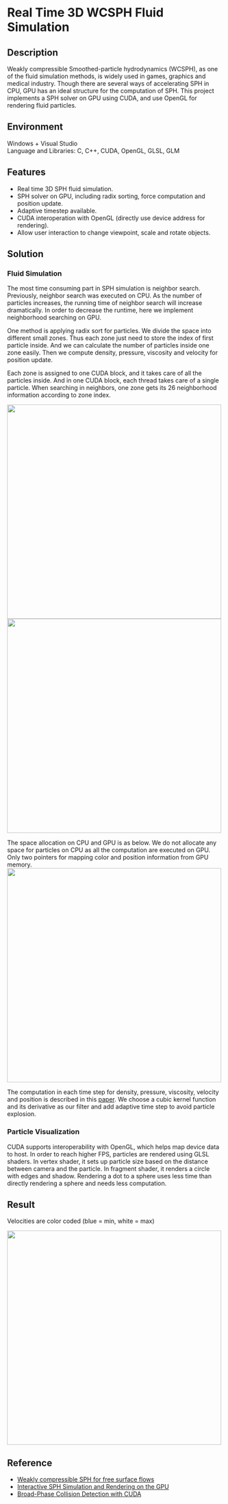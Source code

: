 # Real Time 3D WCSPH Fluid Simulation


## Description
Weakly compressible Smoothed-particle hydrodynamics (WCSPH), as one of the fluid simulation methods, is widely used in games, graphics and medical industry. Though there are several ways of accelerating SPH in CPU, GPU has an ideal structure for the computation of SPH. This project implements a SPH solver on GPU using CUDA, and use OpenGL for rendering fluid particles.  


## Environment
Windows + Visual Studio  
Language and Libraries: C, C++, CUDA, OpenGL, GLSL, GLM


## Features
- Real time 3D SPH fluid simulation.  
- SPH solver on GPU, including radix sorting, force computation and position update. 
- Adaptive timestep available. 
- CUDA interoperation with OpenGL (directly use device address for rendering).
- Allow user interaction to change viewpoint, scale and rotate objects. 


## Solution

### Fluid Simulation
The most time consuming part in SPH simulation is neighbor search. Previously, neighbor search was executed on CPU. As the number of particles increases, the running time of neighbor search will increase dramatically. In order to decrease the runtime, here we implement neighborhood searching on GPU. 

One method is applying radix sort for particles. We divide the space into different small zones. Thus each zone just need to store the index of first particle inside. And we can calculate the number of particles inside one zone easily. Then we compute density, pressure, viscosity and velocity for position update.  

Each zone is assigned to one CUDA block, and it takes care of all the particles inside. And in one CUDA block, each thread takes care of a single particle. When searching in neighbors, one zone gets its 26 neighborhood information according to zone index.

<img src="data/fig/CUDA_block.png" width="500">  
<img src="data/fig/CUDA_block_and_threads.png" width="500">  

The space allocation on CPU and GPU is as below. We do not allocate any space for particles on CPU as all the computation are executed on GPU. Only two pointers for mapping color and position information from GPU memory. 
<img src="data/fig/space_alloc.png" width="500">  

The computation in each time step for density, pressure, viscosity, velocity and position is described in this [paper](https://cg.informatik.uni-freiburg.de/publications/2007_SCA_SPH.pdf). We choose a cubic kernel function and its derivative as our filter and add adaptive time step to avoid particle explosion.

### Particle Visualization
CUDA supports interoperability with OpenGL, which helps map device data to host. In order to reach higher FPS, particles are rendered using GLSL shaders. In vertex shader, it sets up particle size based on the distance between camera and the particle. In fragment shader, it renders a circle with edges and shadow. Rendering a dot to a sphere uses less time than directly rendering a sphere and needs less computation.  


## Result

Velocities are color coded (blue = min, white = max)

<img src="data/fig/CUDA_WCSPH.gif" width="500">  


## Reference
- [Weakly compressible SPH for free surface flows](https://cg.informatik.uni-freiburg.de/publications/2007_SCA_SPH.pdf)  
- [Interactive SPH Simulation and Rendering on the GPU](http://maverick.inria.fr/~Prashant.Goswami/Research/Papers/SCA10_SPH.pdf)  
- [Broad-Phase Collision Detection with CUDA](https://developer.nvidia.com/gpugems/gpugems3/part-v-physics-simulation/chapter-32-broad-phase-collision-detection-cuda)  

